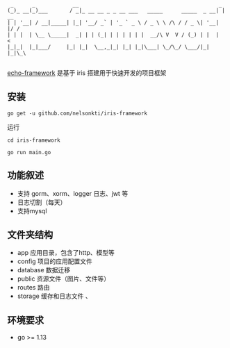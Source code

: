 ```
 _      _            __                                             _    
(_)_ __(_)___       / _|_ __ __ _ _ __ ___   _____      _____  _ __| | __
| | '__| / __|_____| |_| '__/ _` | '_ ` _ \ / _ \ \ /\ / / _ \| '__| |/ /
| | |  | \__ \_____|  _| | | (_| | | | | | |  __/\ V  V / (_) | |  |   < 
|_|_|  |_|___/     |_| |_|  \__,_|_| |_| |_|\___| \_/\_/ \___/|_|  |_|\_\
         
```

[echo-framework](https://github.com/nelsonkti/iris-framework) 是基于 iris 搭建用于快速开发的项目框架

## 安装
```
go get -u github.com/nelsonkti/iris-framework
```

运行
```
cd iris-framework

go run main.go
```

## 功能叙述
- 支持 gorm、xorm、logger 日志、jwt 等
- 日志切割（每天）
- 支持mysql

## 文件夹结构 
  - app 应用目录，包含了http、模型等
  - config 项目的应用配置文件
  - database 数据迁移
  - public 资源文件（图片、文件等）
  - routes 路由
  - storage 缓存和日志文件
、
## 环境要求 

- go >= 1.13